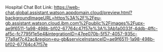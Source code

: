 Hospital Chat Bot Link:
https://web-chat.global.assistant.watson.appdomain.cloud/preview.html?backgroundImageURL=https%3A%2F%2Feu-gb.assistant.watson.cloud.ibm.com%2Fpublic%2Fimages%2Fupx-ae9f6511-1a98-498b-bf02-67764c47f57e%3A%3Ab1a0033f-4ddb-4ffc-af5c-fc7795f1e5e4&integrationID=47ee070b-5f57-4057-935c-77a9af7c42ac&region=eu-gb&serviceInstanceID=ae9f6511-1a98-498b-bf02-67764c47f57e
